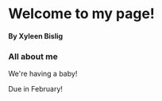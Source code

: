 # Welcome to my page!
#### By Xyleen Bislig


### All about me

We're having a baby! 

Due in February!

